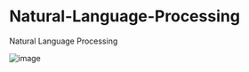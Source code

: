 # Natural-Language-Processing
Natural Language Processing


![image](https://user-images.githubusercontent.com/121180975/209098110-66464ed5-3357-4c5b-88ab-0fa066eb50e6.png)
